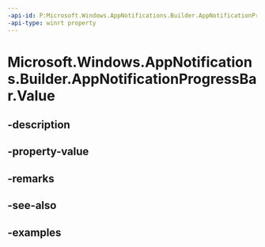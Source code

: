 ```yaml
---
-api-id: P:Microsoft.Windows.AppNotifications.Builder.AppNotificationProgressBar.Value
-api-type: winrt property
---
```


# Microsoft.Windows.AppNotifications.Builder.AppNotificationProgressBar.Value

<!--
public double Value { get; set; }
-->


## -description

## -property-value

## -remarks

## -see-also

## -examples


